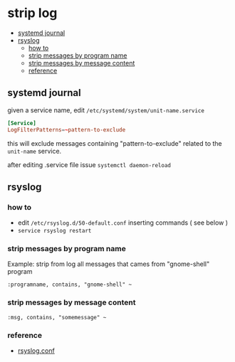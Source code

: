 # strip log

- [systemd journal](#systemd-journal)
- [rsyslog](#rsyslog)
  - [how to](#how-to)
  - [strip messages by program name](#strip-messages-by-program-name)
  - [strip messages by message content](#strip-messages-by-message-content)
  - [reference](#reference)

## systemd journal

given a service name, edit `/etc/systemd/system/unit-name.service`

```conf
[Service]
LogFilterPatterns=~pattern-to-exclude
```

this will exclude messages containing "pattern-to-exclude" related to the `unit-name` service.

after editing .service file issue `systemctl daemon-reload`

## rsyslog

### how to

- edit `/etc/rsyslog.d/50-default.conf` inserting commands ( see below )
- `service rsyslog restart`

### strip messages by program name

Example: strip from log all messages that cames from "gnome-shell" program

```
:programname, contains, "gnome-shell" ~
```

### strip messages by message content

```
:msg, contains, "somemessage" ~
```

### reference

- [rsyslog.conf](http://manpages.ubuntu.com/manpages/bionic/en/man5/rsyslog.conf.5.html)
